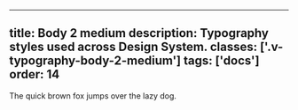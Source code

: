 <!--
 *              © 2025 Visa
 *
 * Licensed under the Apache License, Version 2.0 (the "License");
 * you may not use this file except in compliance with the License.
 * You may obtain a copy of the License at
 *
 *         http://www.apache.org/licenses/LICENSE-2.0
 *
 * Unless required by applicable law or agreed to in writing, software
 * distributed under the License is distributed on an "AS IS" BASIS,
 * WITHOUT WARRANTIES OR CONDITIONS OF ANY KIND, either express or implied.
 * See the License for the specific language governing permissions and
 * limitations under the License.
 *
 -->
---
title: Body 2 medium
description: Typography styles used across Design System. 
classes: ['.v-typography-body-2-medium']
tags: ['docs']
order: 14
---

<span class="v-typography-body-2-medium">
  The quick brown fox jumps over the lazy dog.
</span>
